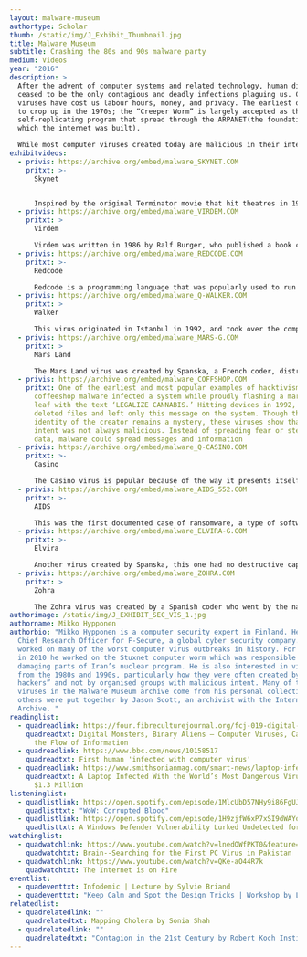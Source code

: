 ```yaml
---
layout: malware-museum
authortype: Scholar
thumb: /static/img/J_Exhibit_Thumbnail.jpg
title: Malware Museum
subtitle: Crashing the 80s and 90s malware party
medium: Videos
year: "2016"
description: >
  After the advent of computer systems and related technology, human diseases
  ceased to be the only contagious and deadly infections plaguing us. Computer
  viruses have cost us labour hours, money, and privacy. The earliest ones began
  to crop up in the 1970s; the “Creeper Worm” is largely accepted as the first
  self-replicating program that spread through the ARPANET(the foundation on
  which the internet was built).

  While most computer viruses created today are malicious in their intent, many coders in the 1980s and 1990s sought to creatively express themselves or disseminate messages through viruses spread on the MS-DOS system. Mikko Hypponen, a computer security expert, has put together a large collection of interesting malware that now, devoid of any destructive potential, can be safely viewed and admired for their ingenuity, cheek, and imagination.
exhibitvideos:
  - privis: https://archive.org/embed/malware_SKYNET.COM
    pritxt: >-
      Skynet


      Inspired by the original Terminator movie that hit theatres in 1984, this virus significantly slows down the infected computer. This virus was perhaps a reference to AI, and how it may take over our world. As Jussi Parikka, Professor in Technological Culture & Aesthetics at the University of Southampton writes, “computer viruses almost provide their own version of speculative science fiction. They have even been discussed in research on the possibility of creating artificial life. The virus also slowly proclaimed, “I am a very kind virus,” and went on to tell the user that since they had a lot of work, it would slow their system down, almost as a favour.
  - privis: https://archive.org/embed/malware_VIRDEM.COM
    pritxt: >
      Virdem

      Virdem was written in 1986 by Ralf Burger, who published a book called Computer Viruses: A High-tech Disease. He wrote out the code for the virus in his book, and though it was (apparently) meant to be a demonstration of a virus, many virus writers took inspiration from it, leading to many malicious variants of Virdem. This malware took over the system and created a strobing, multi-coloured effect on the screen, making clear the computer had been infected.
  - privis: https://archive.org/embed/malware_REDCODE.COM
    pritxt: >-
      Redcode

      Redcode is a programming language that was popularly used to run the game Core War. The game was popularized by A. K. Dewdney in the 1980s through his articles in the Scientific American. The objective of this game is to overwrite your opponent’s code. Redcode is an esoteric programming language; these languages are created as jokes, as creative expression, or even to test the limits of programming. This malware shows the two opponents battling it out in Redcode, one ultimately defeating the other. There is a small community of programmers and coders who still play Core War, a testament to the difficulty and creativity that engages people even three decades later.
  - privis: https://archive.org/embed/malware_Q-WALKER.COM
    pritxt: >
      Walker

      This virus originated in Istanbul in 1992, and took over the computer. It featured a man strolling through the screen continuously. This character, people realized, was from the Commodore 64 game Bad Street Brawler—a wrestling game from the 1980s. Since the creator of this virus is unknown, there have been questions about why this particular character was written in, and what it may mean. A user was unable to do anything with the system as long as the man was walking through the screen. The visual quality of this malware is what makes it interesting to watch.
  - privis: https://archive.org/embed/malware_MARS-G.COM
    pritxt: >
      Mars Land

      The Mars Land virus was created by Spanska, a French coder, distributed in January, 1997. He created many viruses, though his aim was never to make them destructive. For him, the real challenge lay in making creative art through coding; destructive viruses were too easy to write. When run, the Mars virus displays a topographical map of Mars, with the text “coding a virus can be creative.” The group of viruses he created are together known as the Spanska viruses.
  - privis: https://archive.org/embed/malware_COFFSHOP.COM
    pritxt: One of the earliest and most popular examples of hacktivism, the
      coffeeshop malware infected a system while proudly flashing a marijuana
      leaf with the text ‘LEGALIZE CANNABIS.’ Hitting devices in 1992, the virus
      deleted files and left only this message on the system. Though the
      identity of the creator remains a mystery, these viruses show that the
      intent was not always malicious. Instead of spreading fear or stealing
      data, malware could spread messages and information
  - privis: https://archive.org/embed/malware_Q-CASINO.COM
    pritxt: >-
      Casino

      The Casino virus is popular because of the way it presents itself. It would infect MS-DOS systems through floppy disks and display the message “I have just destroyed the fat on your disk!!” It then let you gamble for your data: if you won, you could keep your files, but if you lost, they were deleted. While the virus certainly destroyed data and caused havoc, it makes for an interesting and fun simulation when stripped of its destructive potential. With language many would consider offensive, the casino virus draws in people because of its unique mode of infection. Casino became a real issue in the early 1990s, and the advice was to play the game to have a chance at retrieving your data.
  - privis: https://archive.org/embed/malware_AIDS_552.COM
    pritxt: >-
      AIDS

      This was the first documented case of ransomware, a type of software that infected a device until a sum of money was paid to remove it. In 1989, Harvard-trained evolutionary biologist Joseph L. Popp gave these ransomware infected disks to all 20,000 attendees of an international conference on HIV-AIDS. After a computer was rebooted 90 times, the malware would encrypt all the files, and ask for $189 to be paid for decryption. This history gave the virus its name—the AIDS trojan.
  - privis: https://archive.org/embed/malware_ELVIRA-G.COM
    pritxt: >-
      Elvira

      Another virus created by Spanska, this one had no destructive capabilities. Instead, it took over a system and replicated the popular Star Wars scrolling text effect. Elvira became widespread in the late 1990s. While the text on this virus is in Spanish, it was also written in French, and loosely translated to, “black and white girl from Paris, you make me feel alive.” It was supposedly written as an ode to Spanska’s girlfriend. Like the MarsLand virus, Elvira also has a mesmerizing, creative quality to it.
  - privis: https://archive.org/embed/malware_ZOHRA.COM
    pritxt: >
      Zohra

      The Zohra virus was created by a Spanish coder who went by the name ‘Wintermute.’  While the virus spread with stealth, it activated on the 14th of April of the year, and displayed random colours and flashes, ending with the message, “Zohra will live forever! Necromancy with her…”  To evade the anti-virus systems of the time, the Zohra virus did not infect files that included ‘TB,’ ‘AV,’ ‘SC,’ OR ‘IV’ in their path statement. Many anti-virus programs had these initials, and the virus could successfully propagate if it avoided them!
authorimage: /static/img/J_EXHIBIT_SEC_VIS_1.jpg
authorname: Mikko Hypponen
authorbio: "Mikko Hypponen is a computer security expert in Finland. He is the
  Chief Research Officer for F-Secure, a global cyber security company. He has
  worked on many of the worst computer virus outbreaks in history. For example,
  in 2010 he worked on the Stuxnet computer worm which was responsible for
  damaging parts of Iran’s nuclear program. He is also interested in viruses
  from the 1980s and 1990s, particularly how they were often created by “happy
  hackers” and not by organised groups with malicious intent. Many of the
  viruses in the Malware Museum archive come from his personal collection, while
  others were put together by Jason Scott, an archivist with the Internet
  Archive. "
readinglist:
  - quadreadlink: https://four.fibreculturejournal.org/fcj-019-digital-monsters-binary-aliens-%E2%80%93-computer-viruses-capitalism-and-the-flow-of-information/
    quadreadtxt: Digital Monsters, Binary Aliens – Computer Viruses, Capitalism and
      the Flow of Information
  - quadreadlink: https://www.bbc.com/news/10158517
    quadreadtxt: First human 'infected with computer virus'
  - quadreadlink: https://www.smithsonianmag.com/smart-news/laptop-infected-worlds-most-dangerous-viruses-sold-13-million-180972315/
    quadreadtxt: A Laptop Infected With the World’s Most Dangerous Viruses Sold for
      $1.3 Million
listeninglist:
  - quadlistlink: https://open.spotify.com/episode/1MlcUbD57NHy9i86FgUJSt
    quadlisttxt: "WoW: Corrupted Blood"
  - quadlistlink: https://open.spotify.com/episode/1H9zjfW6xP7xSI9dWAYq7K
    quadlisttxt: A Windows Defender Vulnerability Lurked Undetected for 12 Years
watchinglist:
  - quadwatchlink: https://www.youtube.com/watch?v=lnedOWfPKT0&feature=emb_imp_woyt
    quadwatchtxt: Brain--Searching for the First PC Virus in Pakistan
  - quadwatchlink: https://www.youtube.com/watch?v=QKe-aO44R7k
    quadwatchtxt: The Internet is on Fire
eventlist:
  - quadeventtxt: Infodemic | Lecture by Sylvie Briand
  - quadeventtxt: "Keep Calm and Spot the Design Tricks | Workshop by Louise Hisayasu "
relatedlist:
  - quadrelatedlink: ""
    quadrelatedtxt: Mapping Cholera by Sonia Shah
  - quadrelatedlink: ""
    quadrelatedtxt: "Contagion in the 21st Century by Robert Koch Institute "
---
```

